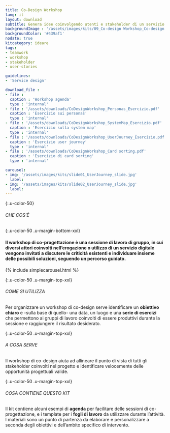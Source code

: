 ```yaml
---
title: Co-Design Workshop
lang: it
layout: download
subtitle: Genera idee coinvolgendo utenti e stakeholder di un servizio
backgroundImage : '/assets/images/kits/09_Co-design Workshop_Co-design workshop.png'
backgroundColor: '#439af1'
nodate: true
kitcategory: ideare
tags: 
- teamwork
- workshop
- stakeholder
- user-stories

guidelines:
- 'Service design'

download_file :
- file :
  caption : 'Workshop agenda'
  type : 'internal'
- file : '/assets/downloads/CoDesignWorkshop_Personas_Esercizio.pdf'
  caption : 'Esercizio sui personas'
  type : 'internal'
- file : '/assets/downloads/CoDesignWorkshop_SystemMap_Esercizio.pdf'
  caption : 'Esercizio sulla system map'
  type : 'internal'
- file : '/assets/downloads/CoDesignWorkshop_UserJourney_Esercizio.pdf'
  caption : 'Esercizio user journey'
  type : 'internal'
- file : '/assets/downloads/CoDesignWorkshop_Card sorting.pdf'
  caption : 'Esercizio di card sorting'
  type : 'internal'

carousel:
- img: '/assets/images/kits/slide01_UserJourney_slide.jpg'
  label:
- img: '/assets/images/kits/slide02_UserJourney_slide.jpg'
  label:
---
```


{:.u-color-50}
###### CHE COS’È

{:.u-color-50 .u-margin-bottom-xxl}
#### Il workshop di co-progettazione è una **sessione di lavoro di gruppo**, in cui diversi attori coinvolti nell’erogazione o utilizzo di un servizio digitale vengono invitati a discutere le criticità esistenti e individuare insieme delle possibili soluzioni, seguendo un percorso guidato.

{% include simplecarousel.html  %} 

{:.u-color-50 .u-margin-top-xxl}
###### COME SI UTILIZZA
Per organizzare un workshop di co-design serve identificare un **obiettivo chiaro** e -sulla base di quello- una data, un luogo e una **serie di esercizi** che permettono ai gruppi di lavoro coinvolti di essere produttivi durante la sessione e raggiungere il risultato desiderato.  



{:.u-color-50 .u-margin-top-xxl}
###### A COSA SERVE
Il workshop di co-design aiuta ad allineare il punto di vista di tutti gli stakeholder coinvolti nel progetto e identificare velocemente delle opportunità progettuali valide.

{:.u-color-50 .u-margin-top-xxl}
###### COSA CONTIENE QUESTO KIT
Il kit contiene alcuni esempi di **agenda** per facilitare delle sessioni di co-progettazione, e i template per i **fogli di lavoro** da utilizzare durante l’attività. I materiali sono un punto di partenza da elaborare e personalizzare a seconda degli obiettivi e dell’ambito specifico di intervento.
